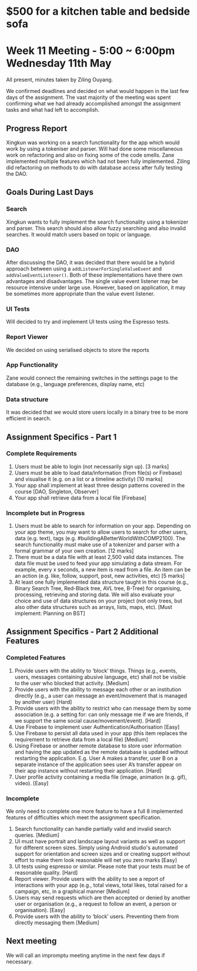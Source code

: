 # $500 for a kitchen table and bedside sofa
# Week 11 Meeting - 5:00 ~ 6:00pm Wednesday 11th May

All present, minutes taken by Ziling Ouyang.

We confirmed deadlines and decided on what would happen in the last few days of the assignment. The vast majority of the meeting was spent confirming what we had already accomplished amongst the assignment tasks and what had left to accomplish.

## Progress Report

Xingkun was working on a search functionality for the app which would work by using a tokeniser and parser. Will had done some miscellaneous work on refactoring and also on fixing some of the code smells. Zane implemented multiple features which had not been fully implemented. Ziling did refactoring on methods to do with database access after fully testing the DAO.

## Goals During Last Days

### Search

Xingkun wants to fully implement the search functionality using a tokenizer and parser. This search should also allow fuzzy searching and also invalid searches. It would match users based on topic or language.

### DAO

After discussing the DAO, it was decided that there would be a hybrid approach between using a `addListenerForSingleValueEvent` and `addValueEventListener()`. Both of these implementations have there own advantages and disadvantages. The single value event listener may be resource intensive under large use. However, based on application, it may be sometimes more appropriate than the value event listener.

### UI Tests

Will decided to try and implement UI tests using the Espresso tests.

### Report Viewer

We decided on using serialised objects to store the reports

### App Functionality

Zane would connect the remaining switches in the settings page to the database (e.g., language preferences, display name, etc)

### Data structure

It was decided that we would store users locally in a binary tree to be more efficient in search.

## Assignment Specifics - Part 1

### Complete Requirements

1. Users must be able to login (not necessarily sign up). \[3 marks\]
2. Users must be able to load data/information (from file(s) or Firebase) and visualise it (e.g. on a list or a timeline activity) \[10 marks\]
3. Your app shall implement at least three design patterns covered in the course \[DAO, Singleton, Observer\]
4. Your app shall retrieve data from a local file \[Firebase\]

### Incomplete but in Progress

1. Users must be able to search for information on your app. Depending on your app theme, you may want to allow users to search for other users, data (e.g. text), tags (e.g. #buildingABetterWorldWithCOMP2100). The search functionality must make use of a tokenizer and parser with a formal grammar of your own creation. \[12 marks\]
2. There must be a data file with at least 2,500 valid data instances. The data file must be used to feed your app simulating a data stream. For example, every x seconds, a new item is read from a file. An item can be an action (e.g. like, follow, support, post, new activities, etc) \[5 marks\]
3. At least one fully implemented data structure taught in this course (e.g., Binary Search Tree, Red-Black tree, AVL tree, B-Tree) for organising, processing, retrieving and storing data. We will also evaluate your choice and use of data structures on your project (not only trees, but also other data structures such as arrays, lists, maps, etc). \[Must implement: Planning on BST\]

## Assignment Specifics - Part 2 Additional Features

### Completed Features

1. Provide users with the ability to ‘block’ things. Things (e.g., events, users, messages containing abusive language, etc) shall not be visible to the user who blocked that activity. \[Medium\]
2. Provide users with the ability to message each other or an institution directly (e.g., a user can message an event/movement that is managed by another user) \[Hard\]
3. Provide users with the ability to restrict who can message them by some association (e.g. a setting for: can only message me if we are friends, if we support the same social cause/movement/event). \[Hard\]
4. Use Firebase to implement user Authentication/Authorisation \[Easy\]
5. Use Firebase to persist all data used in your app (this item replaces the requirement to retrieve data from a local file) \[Medium\]
6. Using Firebase or another remote database to store user information and having the app updated as the remote database is updated without restarting the application. E.g. User A makes a transfer, user B on a separate instance of the application sees user A’s transfer appear on their app instance without restarting their application. \[Hard\]
7. User profile activity containing a media file (image, animation (e.g. gif), video). \[Easy\]

### Incomplete

We only need to complete one more feature to have a full 8 implemented features of difficulties which meet the assignment specification.

1. Search functionality can handle partially valid and invalid search queries. \[Medium\]
2. UI must have portrait and landscape layout variants as well as support for different screen sizes. Simply using Android studio's automated support for orientation and screen sizes and or creating support without effort to make them look reasonable will net you zero marks \[Easy\]
3. UI tests using espresso or similar. Please note that your tests must be of reasonable quality. \[Hard\]
4. Report viewer. Provide users with the ability to see a report of interactions with your app (e.g., total views, total likes, total raised for a campaign, etc, in a graphical manner \[Medium\]
5. Users may send requests which are then accepted or denied by another user or organisation (e.g., a request to follow an event, a person or organisation). \[Easy\]
6. Provide users with the ability to ‘block’ users. Preventing them from directly messaging them \[Medium\]

## Next meeting

We will call an impromptu meeting anytime in the next few days if necessary.
